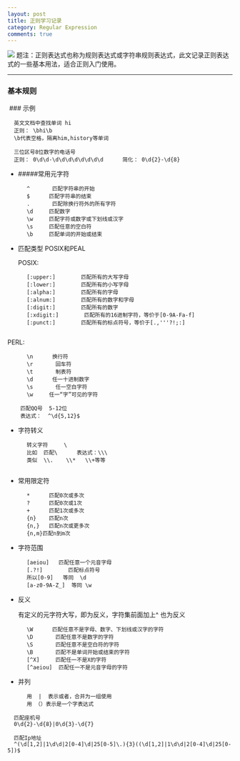 ```yaml
---
layout: post
title: 正则学习记录
category: Regular Expression
comments: true
---
```


![](http://upload-images.jianshu.io/upload_images/2926311-b09ddca34ef2e8ae.png?imageMogr2/auto-orient/strip%7CimageView2/2/w/1240)
题注：正则表达式也称为规则表达式或字符串规则表达式，此文记录正则表达式的一些基本用法，适合正则入门使用。

___



  ### 基本规则

  ### 示例

```  
  英文文档中查找单词 hi
  正则： \bhi\b
  \b代表空格，隔离him,history等单词
```

```
  三位区号8位数字的电话号
  正则： 0\d\d-\d\d\d\d\d\d\d\d      简化： 0\d{2}-\d{8}
```

- #####常用元字符

```
      ^       匹配字符串的开始   
      $      匹配字符串的结束   
      .       匹配除换行符外的所有字符    
      \d     匹配数字    
      \w     匹配字符或数字或下划线或汉字    
      \s     匹配任意的空白符    
      \b     匹配单词的开始或结束

```

- 匹配类型 POSIX和PEAL

  POSIX:
  
```
      [:upper:]        匹配所有的大写字母    
      [:lower:]        匹配所有的小写字母    
      [:alpha:]        匹配所有的字母    
      [:alnum:]        匹配所有的数字和字母    
      [:digit:]        匹配所有的数字    
      [:xdigit:]        匹配所有的16进制字符，等价于[0-9A-Fa-f]   
      [:punct:]        匹配所有的标点符号，等价于[.,'''?!;:]
    
```
  PERL:
  
```
      \n      换行符
      \r       回车符
      \t       制表符
      \d      任一十进制数字
      \s       任一空白字符
      \w     任一“字”可见的字符

```

```
    匹配QQ号  5-12位
    表达式：  ^\d{5,12}$
```

- 字符转义

```
      转义字符     \
      比如  匹配\      表达式：\\\
      类似  \\.    \\*   \\+等等
  
```

- 常用限定符

```
      *      匹配0次或多次 
      ?      匹配0次或1次 
      +      匹配1次或多次 
      {n}    匹配n次 
      {n,}   匹配n次或更多次 
      {n,m}匹配n到m次

```
- 字符范围

```
      [aeiou]   匹配任意一个元音字母  
      [.?!]        匹配标点符号 
      所以[0-9]   等同  \d 
      [a-z0-9A-Z_]  等同 \w

```
- 反义

    有定义的元字符大写，即为反义，字符集前面加上^ 也为反义
  
```
      \W      匹配任意不是字母、数字、下划线或汉字的字符   
      \D       匹配任意不是数字的字符   
      \S       匹配任意不是空白符的字符    
      \B       匹配不是单词开始或结束的字符    
      [^X]     匹配任一不是X的字符    
      [^aeiou]  匹配任一不是元音字母的字符

```
- 并列

```
      用  |  表示或者，合并为一组使用  
      用 （）表示是一个字表达式

```

```
  匹配座机号
  0\d{2}-\d{8}|0\d{3}-\d{7}
```

```
  匹配Ip地址
  ^(\d[1,2]|1\d\d|2[0-4]\d|25[0-5]\.){3}((\d[1,2]|1\d\d|2[0-4]\d|25[0-5])$
```
